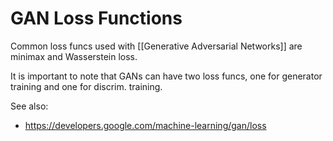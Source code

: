 # GAN Loss Functions

Common loss funcs used with [[Generative Adversarial Networks]] are minimax and Wasserstein loss.

It is important to note that GANs can have two loss funcs, one for generator training and one for discrim. training. 

See also:
- https://developers.google.com/machine-learning/gan/loss